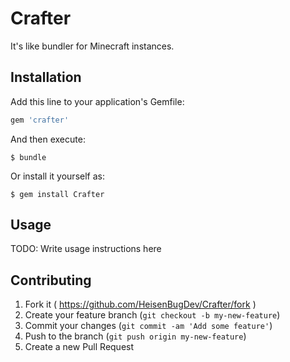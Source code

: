 # Crafter

It's like bundler for Minecraft instances.

## Installation

Add this line to your application's Gemfile:

```ruby
gem 'crafter'
```

And then execute:

    $ bundle

Or install it yourself as:

    $ gem install Crafter

## Usage

TODO: Write usage instructions here

## Contributing

1. Fork it ( https://github.com/HeisenBugDev/Crafter/fork )
2. Create your feature branch (`git checkout -b my-new-feature`)
3. Commit your changes (`git commit -am 'Add some feature'`)
4. Push to the branch (`git push origin my-new-feature`)
5. Create a new Pull Request
